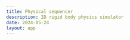 ```yaml
---
title: Physical sequencer
description: 2D rigid body physics simulator
date: 2024-05-24
layout: app
---
```


<script setup>
import { defineClientComponent } from 'vitepress'

const Matter = defineClientComponent(() => {
  return import('./Matter.vue')
})
</script>

<Matter/>

